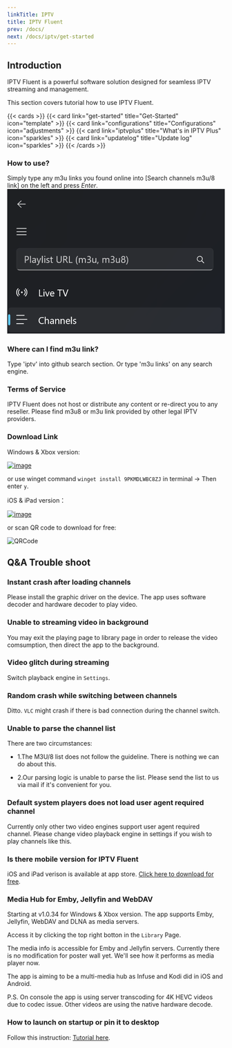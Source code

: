 ```yaml
---
linkTitle: IPTV
title: IPTV Fluent
prev: /docs/
next: /docs/iptv/get-started
---
```


## Introduction

IPTV Fluent is a powerful software solution designed for seamless IPTV streaming and management.

This section covers tutorial how to use IPTV Fluent.

<!--more-->

{{< cards >}}
  {{< card link="get-started" title="Get-Started" icon="template" >}}
  {{< card link="configurations" title="Configurations" icon="adjustments" >}}
  {{< card link="iptvplus" title="What's in IPTV Plus" icon="sparkles" >}}
  {{< card link="updatelog" title="Update log" icon="sparkles" >}}
{{< /cards >}}

### How to use?

Simply type any m3u links you found online into [Search channels m3u/8 link] on the left and press _Enter_.
![VLC Network Panel](https://github.com/JimmyRespawn/IPTV-Fluent/raw/main/doc/images/SearchSectionIPTVFluent.png?raw=true)

### Where can I find m3u link?

Type 'iptv' into github search section.
Or type 'm3u links' on any search engine.

### Terms of Service

IPTV Fluent does not host or distribute any content or re-direct you to any reseller. Please find m3u8 or m3u link provided by other legal IPTV providers.

### Download Link

Windows & Xbox version:

[![image](/images/storeBadge.webp)](https://www.microsoft.com/store/productId/9PKMDLWBC8ZJ?cid=officialwebsite)

or use winget command `winget install 9PKMDLWBC8ZJ` in terminal -> Then enter `y`.

iOS & iPad version：

[![image](https://od.lk/s/221204631_BUHm4/AppStoreDownloadBadge.png#left)](https://apps.apple.com/app/id6744343679?pt=127753526&mt=8&ct=officialwebsite&platform=iphone)

or scan QR code to download for free:

<img src="/images/IPTVFluentAppStoreQRCode.webp" width="260" alt="QRCode" />

## Q&A Trouble shoot

### Instant crash after loading channels

Please install the graphic driver on the device. The app uses software decoder and hardware decoder to play video.

### Unable to streaming video in background

You may exit the playing page to library page in order to release the video comsumption, then direct the app to the background.

### Video glitch during streaming

Switch playback engine in `Settings`.

### Random crash while switching between channels

Ditto. `VLC` might crash if there is bad connection during the channel switch.

### Unable to parse the channel list

There are two circumstances:

- 1.The M3U/8 list does not follow the guideline. There is nothing we can do about this.

- 2.Our parsing logic is unable to parse the list. Please send the list to us via mail if it's convenient for you.

### Default system players does not load user agent required channel

Currently only other two video engines support user agent required channel. Please change video playback engine in settings if you wish to play channels like this.

### Is there mobile version for IPTV Fluent

iOS and iPad verison is available at app store. [Click here to download for free](https://apps.apple.com/app/id6744343679?pt=127753526&mt=8&ct=officialwebsite&platform=iphone).

### Media Hub for Emby, Jellyfin and WebDAV

Starting at v1.0.34 for Windows & Xbox version. The app supports Emby, Jellyfin, WebDAV and DLNA as media servers.

Access it by clicking the top right botton in the `Library` Page.

The media info is accessible for Emby and Jellyfin servers. Currently there is no modification for poster wall yet. We'll see how it performs as media player now.

The app is aiming to be a multi-media hub as Infuse and Kodi did in iOS and Android.

P.S. On console the app is using server transcoding for 4K HEVC videos due to codec issue. Other videos are using the native hardware decode.

### How to launch on startup or pin it to desktop

Follow this instruction: [Tutorial here](/blog/iptvfluentlaunchonstartup/).

